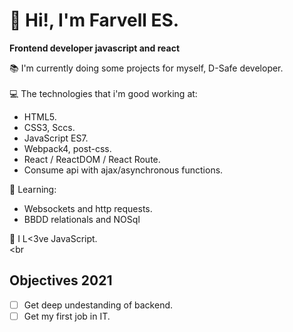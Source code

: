 # 👋 Hi!, I'm Farvell ES.

**Frontend developer javascript and react** <br>

 📚 I'm currently doing some projects for myself, D-Safe developer.<br><br>
 💻 The technologies that i'm good working at:
 
  - HTML5.
  - CSS3, Sccs.
  - JavaScript ES7.
  - Webpack4, post-css.
  - React / ReactDOM / React Route.
  - Consume api with ajax/asynchronous functions.
  
  
  💪 Learning:
  
  - Websockets and http requests.
  - BBDD relationals and NOSql
  
  
💛 I L<3ve JavaScript.<br><br
 
 ## Objectives 2021
- [ ] Get deep undestanding of backend.
- [ ] Get my first job in IT.
